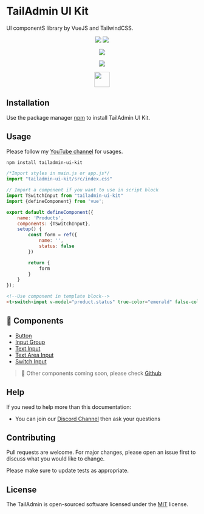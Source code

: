 # TailAdmin UI Kit

UI componentS library by VueJS and TailwindCSS.

<p align="center">
  <img src="https://img.shields.io/badge/Tailwind_CSS-38B2AC?style=for-the-badge&logo=tailwind-css&logoColor=white" />
  <img src="https://img.shields.io/badge/Vue.js-35495E?style=for-the-badge&logo=vuedotjs&logoColor=4FC08D" />
</p>
<p align="center">

<a href="https://ko-fi.com/sinanaydogan" target="_blank">
    <img src="https://ko-fi.com/img/githubbutton_sm.svg">
</a>

</p>

<p align="center">
<a href="https://www.buymeacoffee.com/sinanaydogan">
    <img src="https://img.buymeacoffee.com/button-api/?text=Buy me a coffee&emoji=&slug=sinanaydogan&button_colour=FFDD00&font_colour=000000&font_family=Lato&outline_colour=000000&coffee_colour=ffffff">
</a>
</p>

<p align="center">
<a href="https://discord.gg/TnjA2GqYmw">
    <img src="https://v2.tailadmin.dev/img/demo/discord.svg" height="40">
</a>
</p>

## Installation

Use the package manager [npm](https://pip.pypa.io/en/stable/) to install TailAdmin UI Kit.

## Usage

Please follow my [YouTube channel](https://www.youtube.com/playlist?list=PLbdS49WKsrOXTo_X_Ja6P3zll1yyhoIYN) for usages.

```bash
npm install tailadmin-ui-kit
```

```js
/*Import styles in main.js or app.js*/
import "tailadmin-ui-kit/src/index.css"
```

```javascript
// Import a component if you want to use in script block
import TSwitchInput from "tailadmin-ui-kit"
import {defineComponent} from 'vue';

export default defineComponent({
    name: 'Products',
    components: {TSwitchInput},
    setup() {
        const form = ref({
            name: '',
            status: false
        })

        return {
            form
        }
    }
});
```

```html
<!--Use component in template block-->
<t-switch-input v-model="product.status" true-color="emerald" false-color="rose" loading/>

```

## :rocket: Components

- [Button](https://youtu.be/A42a0Tcls5s)
- [Input Group](https://youtu.be/EanH8XQNMU8)
- [Text Input](https://youtu.be/EanH8XQNMU8)
- [Text Area Input](https://youtu.be/cCQSoqIfJMM)
- [Switch Input](https://youtu.be/a5RpQl2cnEs)

> :telescope: Other components coming soon, please check [Github](https://github.com/sinan-aydogan/tailadmin-ui-kit)

## Help

If you need to help more than this documentation:
- You can join our [Discord Channel](https://discord.gg/TnjA2GqYmw) then ask your questions

## Contributing

Pull requests are welcome. For major changes, please open an issue first to discuss what you would like to change.

Please make sure to update tests as appropriate.

## License

The TailAdmin is open-sourced software licensed under the [MIT](https://opensource.org/licenses/MIT) license.
